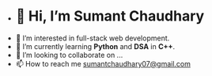 - #  👋 Hi, I’m **Sumant Chaudhary** 
- 👀 I’m interested in full-stack web development.
- 🌱 I’m currently learning **Python** and **DSA** in **C++**.
- 💞️ I’m looking to collaborate on ...
- 📫 How to reach me sumantchaudhary07@gmail.com

<!---
sumant7/sumant7 is a ✨ special ✨ repository because its `README.md` (this file) appears on your GitHub profile.
You can click the Preview link to take a look at your changes.
--->
